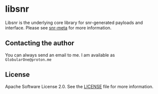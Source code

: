 # libsnr

Libsnr is the underlying core library for snr-generated payloads and interface. Please see [snr-meta](https://github.com/snr-meta/blob/main/README.md) for more information.

## Contacting the author

You can always send an email to me. I am available as `GlobularOne@proton.me`

## License

Apache Software License 2.0. See the [LICENSE](https://github.com/libsnr/blob/main/LICENSE) file for more information.

